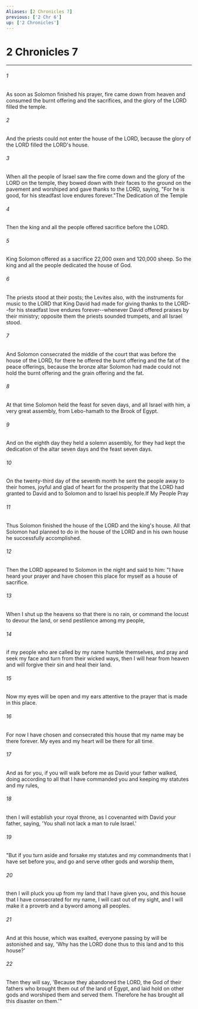 ```yaml
---
Aliases: [2 Chronicles 7]
previous: ['2 Chr 6']
up: ['2 Chronicles']
---
```

# 2 Chronicles 7

***

 

###### 1 
As soon as Solomon finished his prayer, fire came down from heaven and consumed the burnt offering and the sacrifices, and the glory of the LORD filled the temple. 
 

###### 2 
And the priests could not enter the house of the LORD, because the glory of the LORD filled the LORD's house. 
 

###### 3 
When all the people of Israel saw the fire come down and the glory of the LORD on the temple, they bowed down with their faces to the ground on the pavement and worshiped and gave thanks to the LORD, saying, "For he is good, for his steadfast love endures forever."The Dedication of the Temple
 
 

###### 4 
Then the king and all the people offered sacrifice before the LORD. 
 

###### 5 
King Solomon offered as a sacrifice 22,000 oxen and 120,000 sheep. So the king and all the people dedicated the house of God. 
 

###### 6 
The priests stood at their posts; the Levites also, with the instruments for music to the LORD that King David had made for giving thanks to the LORD--for his steadfast love endures forever--whenever David offered praises by their ministry; opposite them the priests sounded trumpets, and all Israel stood.
 
 

###### 7 
And Solomon consecrated the middle of the court that was before the house of the LORD, for there he offered the burnt offering and the fat of the peace offerings, because the bronze altar Solomon had made could not hold the burnt offering and the grain offering and the fat.
 
 

###### 8 
At that time Solomon held the feast for seven days, and all Israel with him, a very great assembly, from Lebo-hamath to the Brook of Egypt. 
 

###### 9 
And on the eighth day they held a solemn assembly, for they had kept the dedication of the altar seven days and the feast seven days. 
 

###### 10 
On the twenty-third day of the seventh month he sent the people away to their homes, joyful and glad of heart for the prosperity that the LORD had granted to David and to Solomon and to Israel his people.If My People Pray
 
 

###### 11 
Thus Solomon finished the house of the LORD and the king's house. All that Solomon had planned to do in the house of the LORD and in his own house he successfully accomplished. 
 

###### 12 
Then the LORD appeared to Solomon in the night and said to him: "I have heard your prayer and have chosen this place for myself as a house of sacrifice. 
 

###### 13 
When I shut up the heavens so that there is no rain, or command the locust to devour the land, or send pestilence among my people, 
 

###### 14 
if my people who are called by my name humble themselves, and pray and seek my face and turn from their wicked ways, then I will hear from heaven and will forgive their sin and heal their land. 
 

###### 15 
Now my eyes will be open and my ears attentive to the prayer that is made in this place. 
 

###### 16 
For now I have chosen and consecrated this house that my name may be there forever. My eyes and my heart will be there for all time. 
 

###### 17 
And as for you, if you will walk before me as David your father walked, doing according to all that I have commanded you and keeping my statutes and my rules, 
 

###### 18 
then I will establish your royal throne, as I covenanted with David your father, saying, 'You shall not lack a man to rule Israel.'
 
 

###### 19 
"But if you turn aside and forsake my statutes and my commandments that I have set before you, and go and serve other gods and worship them, 
 

###### 20 
then I will pluck you up from my land that I have given you, and this house that I have consecrated for my name, I will cast out of my sight, and I will make it a proverb and a byword among all peoples. 
 

###### 21 
And at this house, which was exalted, everyone passing by will be astonished and say, 'Why has the LORD done thus to this land and to this house?' 
 

###### 22 
Then they will say, 'Because they abandoned the LORD, the God of their fathers who brought them out of the land of Egypt, and laid hold on other gods and worshiped them and served them. Therefore he has brought all this disaster on them.'"
 
